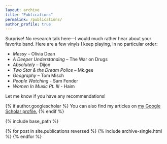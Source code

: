 ```yaml
---
layout: archive
title: "Publications"
permalink: /publications/
author_profile: true
---
```

Surprise! No research talk here—I would much rather hear about your favorite band. Here are a few vinyls I keep playing, in no particular order:

- *Messy* – Olivia Dean  
- *A Deeper Understanding* – The War on Drugs  
- *Absolutely* – Dijon  
- *Two Star & the Dream Police* – Mk.gee
- *Geography* – Tom Misch
- *People Watching* - Sam Fender
- *Women In Music Pt. III* - Haim

Let me know if you have any recommendations!


{% if author.googlescholar %}
  You can also find my articles on <u><a href="{{author.googlescholar}}">my Google Scholar profile</a>.</u>
{% endif %}

{% include base_path %}

{% for post in site.publications reversed %}
  {% include archive-single.html %}
{% endfor %}
